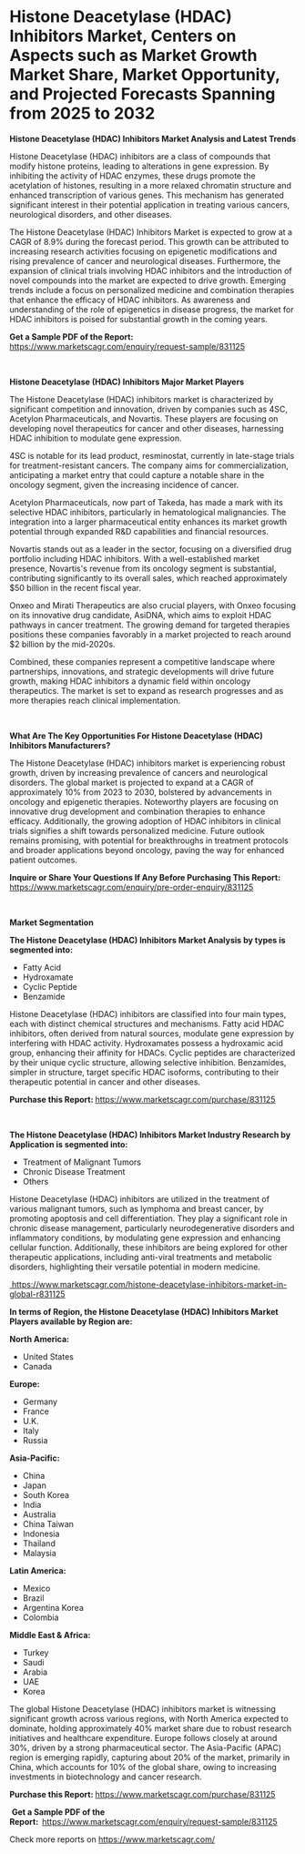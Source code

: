 <p><h1>Histone Deacetylase (HDAC) Inhibitors Market, Centers on Aspects such as Market Growth Market Share, Market Opportunity, and Projected Forecasts Spanning from 2025 to 2032</h1></p><p><strong>Histone Deacetylase (HDAC) Inhibitors Market Analysis and Latest Trends</strong></p>
<p><p>Histone Deacetylase (HDAC) inhibitors are a class of compounds that modify histone proteins, leading to alterations in gene expression. By inhibiting the activity of HDAC enzymes, these drugs promote the acetylation of histones, resulting in a more relaxed chromatin structure and enhanced transcription of various genes. This mechanism has generated significant interest in their potential application in treating various cancers, neurological disorders, and other diseases.</p><p>The Histone Deacetylase (HDAC) Inhibitors Market is expected to grow at a CAGR of 8.9% during the forecast period. This growth can be attributed to increasing research activities focusing on epigenetic modifications and rising prevalence of cancer and neurological diseases. Furthermore, the expansion of clinical trials involving HDAC inhibitors and the introduction of novel compounds into the market are expected to drive growth. Emerging trends include a focus on personalized medicine and combination therapies that enhance the efficacy of HDAC inhibitors. As awareness and understanding of the role of epigenetics in disease progress, the market for HDAC inhibitors is poised for substantial growth in the coming years.</p></p>
<p><strong>Get a Sample PDF of the Report:&nbsp;</strong> <a href="https://www.marketscagr.com/enquiry/request-sample/831125?utm_campaign=2097&utm_medium=2&utm_source=Github&utm_content=ia&utm_term=25032025&utm_id=histone-deacetylase-hdac-inhibitors">https://www.marketscagr.com/enquiry/request-sample/831125</a></p>
<p>&nbsp;</p>
<p><strong>Histone Deacetylase (HDAC) Inhibitors Major Market Players</strong></p>
<p><p>The Histone Deacetylase (HDAC) inhibitors market is characterized by significant competition and innovation, driven by companies such as 4SC, Acetylon Pharmaceuticals, and Novartis. These players are focusing on developing novel therapeutics for cancer and other diseases, harnessing HDAC inhibition to modulate gene expression.</p><p>4SC is notable for its lead product, resminostat, currently in late-stage trials for treatment-resistant cancers. The company aims for commercialization, anticipating a market entry that could capture a notable share in the oncology segment, given the increasing incidence of cancer.</p><p>Acetylon Pharmaceuticals, now part of Takeda, has made a mark with its selective HDAC inhibitors, particularly in hematological malignancies. The integration into a larger pharmaceutical entity enhances its market growth potential through expanded R&D capabilities and financial resources.</p><p>Novartis stands out as a leader in the sector, focusing on a diversified drug portfolio including HDAC inhibitors. With a well-established market presence, Novartis's revenue from its oncology segment is substantial, contributing significantly to its overall sales, which reached approximately $50 billion in the recent fiscal year.</p><p>Onxeo and Mirati Therapeutics are also crucial players, with Onxeo focusing on its innovative drug candidate, AsiDNA, which aims to exploit HDAC pathways in cancer treatment. The growing demand for targeted therapies positions these companies favorably in a market projected to reach around $2 billion by the mid-2020s.</p><p>Combined, these companies represent a competitive landscape where partnerships, innovations, and strategic developments will drive future growth, making HDAC inhibitors a dynamic field within oncology therapeutics. The market is set to expand as research progresses and as more therapies reach clinical implementation.</p></p>
<p>&nbsp;</p>
<p><strong>What Are The Key Opportunities For Histone Deacetylase (HDAC) Inhibitors Manufacturers?</strong></p>
<p><p>The Histone Deacetylase (HDAC) inhibitors market is experiencing robust growth, driven by increasing prevalence of cancers and neurological disorders. The global market is projected to expand at a CAGR of approximately 10% from 2023 to 2030, bolstered by advancements in oncology and epigenetic therapies. Noteworthy players are focusing on innovative drug development and combination therapies to enhance efficacy. Additionally, the growing adoption of HDAC inhibitors in clinical trials signifies a shift towards personalized medicine. Future outlook remains promising, with potential for breakthroughs in treatment protocols and broader applications beyond oncology, paving the way for enhanced patient outcomes.</p></p>
<p><strong>Inquire or Share Your Questions If Any Before Purchasing This Report:</strong> <a href="https://www.marketscagr.com/enquiry/pre-order-enquiry/831125?utm_campaign=2097&utm_medium=2&utm_source=Github&utm_content=ia&utm_term=25032025&utm_id=histone-deacetylase-hdac-inhibitors">https://www.marketscagr.com/enquiry/pre-order-enquiry/831125</a></p>
<p>&nbsp;</p>
<p><strong>Market Segmentation</strong></p>
<p><strong>The Histone Deacetylase (HDAC) Inhibitors Market Analysis by types is segmented into:</strong></p>
<p><ul><li>Fatty Acid</li><li>Hydroxamate</li><li>Cyclic Peptide</li><li>Benzamide</li></ul></p>
<p><p>Histone Deacetylase (HDAC) inhibitors are classified into four main types, each with distinct chemical structures and mechanisms. Fatty acid HDAC inhibitors, often derived from natural sources, modulate gene expression by interfering with HDAC activity. Hydroxamates possess a hydroxamic acid group, enhancing their affinity for HDACs. Cyclic peptides are characterized by their unique cyclic structure, allowing selective inhibition. Benzamides, simpler in structure, target specific HDAC isoforms, contributing to their therapeutic potential in cancer and other diseases.</p></p>
<p><strong>Purchase this Report:&nbsp;</strong><a href="https://www.marketscagr.com/purchase/831125?utm_campaign=2097&utm_medium=2&utm_source=Github&utm_content=ia&utm_term=25032025&utm_id=histone-deacetylase-hdac-inhibitors">https://www.marketscagr.com/purchase/831125</a></p>
<p>&nbsp;</p>
<p><strong>The Histone Deacetylase (HDAC) Inhibitors Market Industry Research by Application is segmented into:</strong></p>
<p><ul><li>Treatment of Malignant Tumors</li><li>Chronic Disease Treatment</li><li>Others</li></ul></p>
<p><p>Histone Deacetylase (HDAC) inhibitors are utilized in the treatment of various malignant tumors, such as lymphoma and breast cancer, by promoting apoptosis and cell differentiation. They play a significant role in chronic disease management, particularly neurodegenerative disorders and inflammatory conditions, by modulating gene expression and enhancing cellular function. Additionally, these inhibitors are being explored for other therapeutic applications, including anti-viral treatments and metabolic disorders, highlighting their versatile potential in modern medicine.</p></p>
<p><a href="https://www.marketscagr.com/histone-deacetylase-inhibitors-market-in-global-r831125?utm_campaign=2097&utm_medium=2&utm_source=Github&utm_content=ia&utm_term=25032025&utm_id=histone-deacetylase-hdac-inhibitors">&nbsp;https://www.marketscagr.com/histone-deacetylase-inhibitors-market-in-global-r831125</a></p>
<p><strong>In terms of Region, the Histone Deacetylase (HDAC) Inhibitors Market Players available by Region are:</strong></p>
<p>
    <p> <strong> North America: </strong>
        <ul>
            <li>United States</li>
            <li>Canada</li>
        </ul>
        </p> 
    <p> <strong> Europe: </strong>
        <ul>
            <li>Germany</li>
            <li>France</li>
            <li>U.K.</li>
            <li>Italy</li>
            <li>Russia</li>
        </ul>
        </p> 
    <p> <strong> Asia-Pacific: </strong>
        <ul>
            <li>China</li>
            <li>Japan</li>
            <li>South Korea</li>
            <li>India</li>
            <li>Australia</li>
            <li>China Taiwan</li>
            <li>Indonesia</li>
            <li>Thailand</li>
            <li>Malaysia</li>
        </ul>
        </p> 
    <p> <strong> Latin America: </strong>
        <ul>
            <li>Mexico</li>
            <li>Brazil</li>
            <li>Argentina Korea</li>
            <li>Colombia</li>
        </ul>
        </p> 
    <p> <strong> Middle East & Africa: </strong>
        <ul>
            <li>Turkey</li>
            <li>Saudi</li>
            <li>Arabia</li>
            <li>UAE</li>
            <li>Korea</li>
        </ul>
    </p>
    </p>
<p><p>The global Histone Deacetylase (HDAC) inhibitors market is witnessing significant growth across various regions, with North America expected to dominate, holding approximately 40% market share due to robust research initiatives and healthcare expenditure. Europe follows closely at around 30%, driven by a strong pharmaceutical sector. The Asia-Pacific (APAC) region is emerging rapidly, capturing about 20% of the market, primarily in China, which accounts for 10% of the global share, owing to increasing investments in biotechnology and cancer research.</p></p>
<p><strong>Purchase this Report: </strong><a href="https://www.marketscagr.com/purchase/831125?utm_campaign=2097&utm_medium=2&utm_source=Github&utm_content=ia&utm_term=25032025&utm_id=histone-deacetylase-hdac-inhibitors">https://www.marketscagr.com/purchase/831125</a></p>
<p>&nbsp;<strong>Get a Sample PDF of the Report:&nbsp;&nbsp;</strong><a href="https://www.marketscagr.com/enquiry/request-sample/831125?utm_campaign=2097&utm_medium=2&utm_source=Github&utm_content=ia&utm_term=25032025&utm_id=histone-deacetylase-hdac-inhibitors">https://www.marketscagr.com/enquiry/request-sample/831125</a></p>
<p><strong></strong></p>
<p>Check more reports on <a href="https://www.marketscagr.com/?utm_campaign=2097&utm_medium=2&utm_source=Github&utm_content=ia&utm_term=25032025&utm_id=histone-deacetylase-hdac-inhibitors">https://www.marketscagr.com/</a></p>